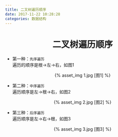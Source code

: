 ```yaml
---
title: 二叉树遍历顺序
date: 2017-11-22 10:28:28
categories: 数据结构
---
```

# <center>二叉树遍历顺序</center>
* 第一种：`先序遍历`  
遍历的顺序是根->左->右，如图1

<div style="width: 50%; margin: auto">
<center>{% asset_img 1.jpg [图1] %}</center>
</div>

* 第二种：`中序遍历`  
遍历顺序是左->根->右，如图2
<div style="width: 50%; margin: auto">
<center>{% asset_img 2.jpg [图2] %}</center>
</div>

* 第三种：`后序遍历`  
遍历顺序是左->右->根，如图3
<div style="width: 50%; margin: auto">
<center>{% asset_img 3.jpg [图3] %}</center>
</div>


